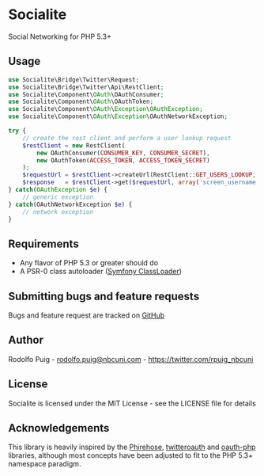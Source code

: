 # Socialite #

Social Networking for PHP 5.3+

## Usage ##

```php
use Socialite\Bridge\Twitter\Request;
use Socialite\Bridge\Twitter\Api\RestClient;
use Socialite\Component\OAuth\OAuthConsumer;
use Socialite\Component\OAuth\OAuthToken;
use Socialite\Component\OAuth\Exception\OAuthException;
use Socialite\Component\OAuth\Exception\OAuthNetworkException;

try {
    // create the rest client and perform a user lookup request
    $restClient = new RestClient(
        new OAuthConsumer(CONSUMER_KEY, CONSUMER_SECRET),
        new OAuthToken(ACCESS_TOKEN, ACCESS_TOKEN_SECRET)
    );
    $requestUrl = $restClient->createUrl(RestClient::GET_USERS_LOOKUP, Request::TYPE_JSON);
    $response   = $restClient->get($requestUrl, array('screen_username' => 'rpuig_nbcuni'));
} catch(OAuthException $e) {
    // generic exception
} catch(OAuthNetworkException $e) {
    // network exception
}
```

## Requirements ##

- Any flavor of PHP 5.3 or greater should do
- A PSR-0 class autoloader ([Symfony ClassLoader](https://github.com/symfony/ClassLoader))

## Submitting bugs and feature requests ##

Bugs and feature request are tracked on [GitHub](https://github.com/telemundo/socialite/issues)

## Author ##

Rodolfo Puig - <rodolfo.puig@nbcuni.com> - <https://twitter.com/rpuig_nbcuni><br />

## License ##

Socialite is licensed under the MIT License - see the LICENSE file for details

## Acknowledgements ##

This library is heavily inspired by the [Phirehose](https://github.com/fennb/phirehose), [twitteroauth](https://github.com/abraham/twitteroauth) and [oauth-php](http://code.google.com/p/oauth-php) libraries, although most concepts have been adjusted to fit to the PHP 5.3+ namespace paradigm.
